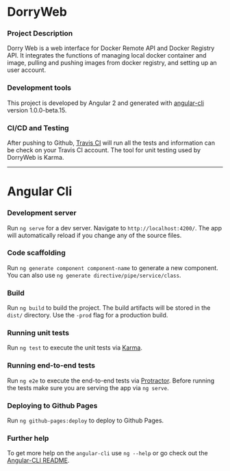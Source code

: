 # DorryWeb

### Project Description
Dorry Web is a web interface for Docker Remote API and Docker Registry API. It integrates the functions of managing local docker container and image, pulling and pushing images from docker registry, and setting up an user account.

### Development tools
This project is developed by Angular 2 and generated with [angular-cli](https://github.com/angular/angular-cli) version 1.0.0-beta.15.

### CI/CD and Testing
After pushing to Github, [Travis CI](https://travis-ci.org/) will run all the tests and information can be check on your Travis CI account. The tool for unit testing used by DorryWeb is Karma.

---

# Angular Cli

### Development server
Run `ng serve` for a dev server. Navigate to `http://localhost:4200/`. The app will automatically reload if you change any of the source files.

### Code scaffolding

Run `ng generate component component-name` to generate a new component. You can also use `ng generate directive/pipe/service/class`.

### Build

Run `ng build` to build the project. The build artifacts will be stored in the `dist/` directory. Use the `-prod` flag for a production build.

### Running unit tests

Run `ng test` to execute the unit tests via [Karma](https://karma-runner.github.io).

### Running end-to-end tests

Run `ng e2e` to execute the end-to-end tests via [Protractor](http://www.protractortest.org/).
Before running the tests make sure you are serving the app via `ng serve`.

### Deploying to Github Pages

Run `ng github-pages:deploy` to deploy to Github Pages.

### Further help

To get more help on the `angular-cli` use `ng --help` or go check out the [Angular-CLI README](https://github.com/angular/angular-cli/blob/master/README.md).
